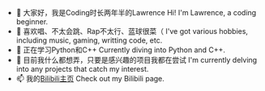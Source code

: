 - 👋 大家好，我是Coding时长两年半的Lawrence  Hi! I'm Lawrence, a coding beginner.
- 👀 喜欢唱、不太会跳、Rap不太行、蓝球很菜（  I've got various hobbies, including music, gaming, writting code, etc.
- 🌱 正在学习Python和C++  Currently diving into Python and C++.
- 💞️ 目前我什么都想弄，只要是感兴趣的项目我都在尝试  I'm currently delving into any projects that catch my interest.
- 📫 我的[Bilibili主页](https://space.bilibili.com/143784401)  Check out my Bilibili page.

<!---
Lawrenceeeeeeee/Lawrenceeeeeeee is a ✨ special ✨ repository because its `README.md` (this file) appears on your GitHub profile.
You can click the Preview link to take a look at your changes.
--->
